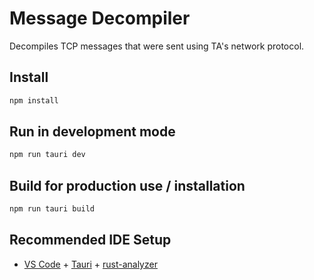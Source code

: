 # Message Decompiler

Decompiles TCP messages that were sent using TA's network protocol.

## Install
```bash
npm install
```

## Run in development mode
```bash
npm run tauri dev
```

## Build for production use / installation
```bash
npm run tauri build
```


## Recommended IDE Setup

- [VS Code](https://code.visualstudio.com/) + [Tauri](https://marketplace.visualstudio.com/items?itemName=tauri-apps.tauri-vscode) + [rust-analyzer](https://marketplace.visualstudio.com/items?itemName=rust-lang.rust-analyzer)
